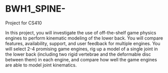 # BWH1_SPINE-
Project for CS410

In this project, you will investigate the use of off-the-shelf game physics engines to perform kinematic modeling of the lower back. 
You will compare features, availability, support, and user feedback for multiple engines. You will select 2-4 promising game engines,
rig up a model of a single joint in the lower back (including two rigid vertebrae and the deformable disc between them) in each engine, 
and compare how well the game engines are able to model joint kinematics.
